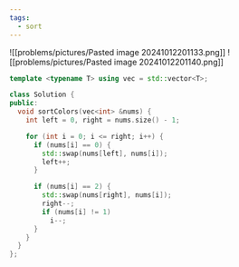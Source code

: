 ```yaml
---
tags:
  - sort
---
```

![[problems/pictures/Pasted image 20241012201133.png]]
![[problems/pictures/Pasted image 20241012201140.png]]


```c++
template <typename T> using vec = std::vector<T>;

class Solution {
public:
  void sortColors(vec<int> &nums) {
    int left = 0, right = nums.size() - 1;

    for (int i = 0; i <= right; i++) {
      if (nums[i] == 0) {
        std::swap(nums[left], nums[i]);
        left++;
      }

      if (nums[i] == 2) {
        std::swap(nums[right], nums[i]);
        right--;
        if (nums[i] != 1)
          i--;
      }
    }
  }
};
```